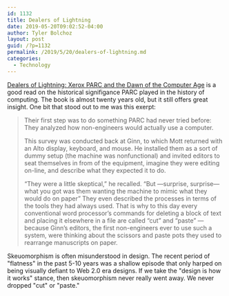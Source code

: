 ```yaml
--- 
id: 1132 
title: Dealers of Lightning 
date: 2019-05-20T09:02:52-04:00 
author: Tyler Bolchoz 
layout: post 
guid: /?p=1132 
permalink: /2019/5/20/dealers-of-lightning.md 
categories: 
  - Technology 
--- 
```


[Dealers of Lightning: Xerox PARC and the Dawn of the Computer Age](https://amzn.to/2VPO21B) is a good read on the historical signifigance PARC played in the history of computing. The book is almost twenty years old, but it still offers great insight. One bit that stood out to me was this exerpt:

> Their first step was to do something PARC had never tried before: They analyzed how non-engineers would actually use a computer.
>
> This survey was conducted back at Ginn, to which Mott returned with an Alto display, keyboard, and mouse. He installed them as a sort of dummy setup (the machine was nonfunctional) and invited editors to seat themselves in from of the equipment, imagine they were editing on-line, and describe what they expected it to do.
>
> “They were a little skeptical,” he recalled. “But —surprise, surprise— what you got was them wanting the machine to mimic what they would do on paper” They even described the processes in terms of the tools they had always used. That is why to this day every conventional word processor’s commands for deleting a block of text and placing it elsewhere in a file are called “cut” and “paste” —because Ginn’s editors, the first non-engineers ever to use such a system, were thinking about the scissors and paste pots they used to rearrange manuscripts on paper.

Skeuomorphism is often misunderstood in design. The recent period of "flatness" in the past 5-10 years was a shallow episode that only harped on being visually defiant to Web 2.0 era designs. If we take the "design is how it works" stance, then skeuomorphism never really went away. We never dropped "cut" or "paste."